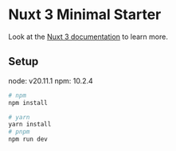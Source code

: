 # Nuxt 3 Minimal Starter

Look at the [Nuxt 3 documentation](https://nuxt.com/docs/getting-started/introduction) to learn more.

## Setup

node: v20.11.1
npm: 10.2.4

```bash
# npm
npm install

# yarn
yarn install
# pnpm
npm run dev


```
